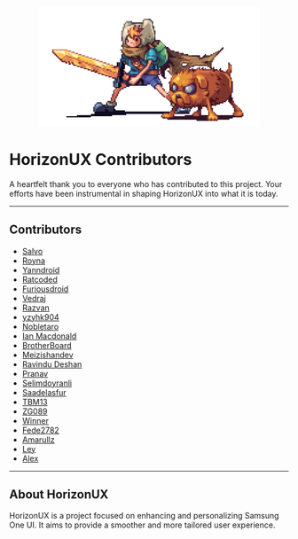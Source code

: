 <p align="center">
  <img src="https://github.com/selimdoyranli/selimdoyranli/blob/master/preview.gif" width="400" alt="Project HorizonUX Contributors" />
</p>

# HorizonUX Contributors  

A heartfelt thank you to everyone who has contributed to this project. Your efforts have been instrumental in shaping HorizonUX into what it is today.  

---

## Contributors  

- [Salvo](https://github.com/salvogiangri)  
- [Royna](https://github.com/Royna2544)  
- [Yanndroid](https://github.com/Yanndroid)  
- [Ratcoded](https://github.com/ratcoded)  
- [Furiousdroid](https://github.com/furiousdroid)  
- [Vedraj](https://github.com/gawasvedraj)  
- [Razvan](https://github.com/corsicanu)  
- [yzyhk904](https://github.com/yzyhk904)  
- [Nobletaro](https://t.me/nobletaro)  
- [Ian Macdonald](https://github.com/ianmacd)  
- [BrotherBoard](https://github.com/BrotherBoard)  
- [Meizishandev](https://github.com/meizishandev)  
- [Ravindu Deshan](https://github.com/ravindu644)  
- [Pranav](https://github.com/Pranav-Game-Dev)  
- [Selimdoyranli](https://github.com/selimdoyranli)  
- [Saadelasfur](https://github.com/saadelasfur)  
- [TBM13](https://github.com/TBM13)  
- [ZG089](https://github.com/ZG089)  
- [Winner](https://github.com/Winner3157)  
- [Fede2782](https://github.com/Fede2782)  
- [Amarullz](https://github.com/amarullz)  
- [Ley](https://t.me/leynox64)  
- [Alex](https://github.com/AlexFurina)

---

## About HorizonUX  

HorizonUX is a project focused on enhancing and personalizing Samsung One UI. It aims to provide a smoother and more tailored user experience.  